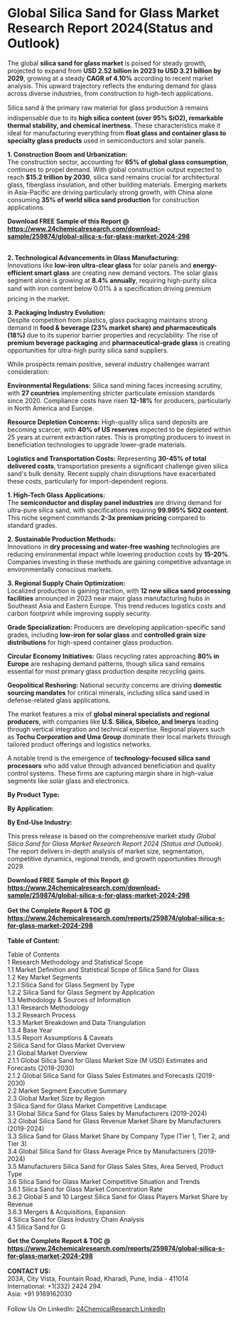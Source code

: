 <h1>Global Silica Sand for Glass Market Research Report 2024(Status and Outlook)</h1><p>The global <strong>silica sand for glass market</strong> is poised for steady growth, projected to expand from <strong>USD 2.52 billion in 2023 to USD 3.21 billion by 2029</strong>, growing at a steady <strong>CAGR of 4.10%</strong> according to recent market analysis. This upward trajectory reflects the enduring demand for glass across diverse industries, from construction to high-tech applications.</p><p>Silica sand â the primary raw material for glass production â remains indispensable due to its <strong>high silica content (over 95% SiO2), remarkable thermal stability, and chemical inertness</strong>. These characteristics make it ideal for manufacturing everything from <strong>float glass and container glass to specialty glass products</strong> used in semiconductors and solar panels.</p><p><strong>1. Construction Boom and Urbanization:</strong><br>
The construction sector, accounting for <strong>65% of global glass consumption</strong>, continues to propel demand. With global construction output expected to reach <strong>$15.2 trillion by 2030</strong>, silica sand remains crucial for architectural glass, fiberglass insulation, and other building materials. Emerging markets in Asia-Pacific are driving particularly strong growth, with China alone consuming <strong>35% of world silica sand production</strong> for construction applications.</p><div><b>Download FREE Sample of this Report @ 
            <a href="https://www.24chemicalresearch.com/download-sample/259874/global-silica-s-for-glass-market-2024-298">
            https://www.24chemicalresearch.com/download-sample/259874/global-silica-s-for-glass-market-2024-298</a></b></div><br><p><strong>2. Technological Advancements in Glass Manufacturing:</strong><br>
Innovations like <strong>low-iron ultra-clear glass</strong> for solar panels and <strong>energy-efficient smart glass</strong> are creating new demand vectors. The solar glass segment alone is growing at <strong>8.4% annually</strong>, requiring high-purity silica sand with iron content below 0.01% â a specification driving premium pricing in the market.</p><p><strong>3. Packaging Industry Evolution:</strong><br>
Despite competition from plastics, glass packaging maintains strong demand in <strong>food &amp; beverage (23% market share) and pharmaceuticals (18%)</strong> due to its superior barrier properties and recyclability. The rise of <strong>premium beverage packaging</strong> and <strong>pharmaceutical-grade glass</strong> is creating opportunities for ultra-high purity silica sand suppliers.</p><p>While prospects remain positive, several industry challenges warrant consideration:</p><p><strong>Environmental Regulations:</strong> Silica sand mining faces increasing scrutiny, with <strong>27 countries</strong> implementing stricter particulate emission standards since 2020. Compliance costs have risen <strong>12-18%</strong> for producers, particularly in North America and Europe.</p><p><strong>Resource Depletion Concerns:</strong> High-quality silica sand deposits are becoming scarcer, with <strong>40% of US reserves</strong> expected to be depleted within 25 years at current extraction rates. This is prompting producers to invest in beneficiation technologies to upgrade lower-grade materials.</p><p><strong>Logistics and Transportation Costs:</strong> Representing <strong>30-45% of total delivered costs</strong>, transportation presents a significant challenge given silica sand's bulk density. Recent supply chain disruptions have exacerbated these costs, particularly for import-dependent regions.</p><p><strong>1. High-Tech Glass Applications:</strong><br>
The <strong>semiconductor and display panel industries</strong> are driving demand for ultra-pure silica sand, with specifications requiring <strong>99.995% SiO2 content</strong>. This niche segment commands <strong>2-3x premium pricing</strong> compared to standard grades.</p><p><strong>2. Sustainable Production Methods:</strong><br>
Innovations in <strong>dry processing and water-free washing</strong> technologies are reducing environmental impact while lowering production costs by <strong>15-20%</strong>. Companies investing in these methods are gaining competitive advantage in environmentally conscious markets.</p><p><strong>3. Regional Supply Chain Optimization:</strong><br>
Localized production is gaining traction, with <strong>12 new silica sand processing facilities</strong> announced in 2023 near major glass manufacturing hubs in Southeast Asia and Eastern Europe. This trend reduces logistics costs and carbon footprint while improving supply security.</p><p><strong>Grade Specialization:</strong> Producers are developing application-specific sand grades, including <strong>low-iron for solar glass</strong> and <strong>controlled grain size distributions</strong> for high-speed container glass production.</p><p><strong>Circular Economy Initiatives:</strong> Glass recycling rates approaching <strong>80% in Europe</strong> are reshaping demand patterns, though silica sand remains essential for most primary glass production despite recycling gains.</p><p><strong>Geopolitical Reshoring:</strong> National security concerns are driving <strong>domestic sourcing mandates</strong> for critical minerals, including silica sand used in defense-related glass applications.</p><p>The market features a mix of <strong>global mineral specialists and regional producers</strong>, with companies like <strong>U.S. Silica, Sibelco, and Imerys</strong> leading through vertical integration and technical expertise. Regional players such as <strong>Tochu Corporation and Uma Group</strong> dominate their local markets through tailored product offerings and logistics networks.</p><p>A notable trend is the emergence of <strong>technology-focused silica sand processors</strong> who add value through advanced beneficiation and quality control systems. These firms are capturing margin share in high-value segments like solar glass and electronics.</p><p><strong>By Product Type:</strong></p><p><strong>By Application:</strong></p><p><strong>By End-Use Industry:</strong></p><p>This press release is based on the comprehensive market study <em>Global Silica Sand for Glass Market Research Report 2024 (Status and Outlook)</em>. The report delivers in-depth analysis of market size, segmentation, competitive dynamics, regional trends, and growth opportunities through 2029.</p><div><b>Download FREE Sample of this Report @ 
            <a href="https://www.24chemicalresearch.com/download-sample/259874/global-silica-s-for-glass-market-2024-298">
            https://www.24chemicalresearch.com/download-sample/259874/global-silica-s-for-glass-market-2024-298</a></b></div><br><div><b>Get the Complete Report & TOC @ 
            <a href="https://www.24chemicalresearch.com/reports/259874/global-silica-s-for-glass-market-2024-298">
            https://www.24chemicalresearch.com/reports/259874/global-silica-s-for-glass-market-2024-298</a></b></div><br>
            <b>Table of Content:</b><p>Table of Contents<br />
1 Research Methodology and Statistical Scope<br />
1.1 Market Definition and Statistical Scope of Silica Sand for Glass<br />
1.2 Key Market Segments<br />
1.2.1 Silica Sand for Glass Segment by Type<br />
1.2.2 Silica Sand for Glass Segment by Application<br />
1.3 Methodology & Sources of Information<br />
1.3.1 Research Methodology<br />
1.3.2 Research Process<br />
1.3.3 Market Breakdown and Data Triangulation<br />
1.3.4 Base Year<br />
1.3.5 Report Assumptions & Caveats<br />
2 Silica Sand for Glass Market Overview<br />
2.1 Global Market Overview<br />
2.1.1 Global Silica Sand for Glass Market Size (M USD) Estimates and Forecasts (2019-2030)<br />
2.1.2 Global Silica Sand for Glass Sales Estimates and Forecasts (2019-2030)<br />
2.2 Market Segment Executive Summary<br />
2.3 Global Market Size by Region<br />
3 Silica Sand for Glass Market Competitive Landscape<br />
3.1 Global Silica Sand for Glass Sales by Manufacturers (2019-2024)<br />
3.2 Global Silica Sand for Glass Revenue Market Share by Manufacturers (2019-2024)<br />
3.3 Silica Sand for Glass Market Share by Company Type (Tier 1, Tier 2, and Tier 3)<br />
3.4 Global Silica Sand for Glass Average Price by Manufacturers (2019-2024)<br />
3.5 Manufacturers Silica Sand for Glass Sales Sites, Area Served, Product Type<br />
3.6 Silica Sand for Glass Market Competitive Situation and Trends<br />
3.6.1 Silica Sand for Glass Market Concentration Rate<br />
3.6.2 Global 5 and 10 Largest Silica Sand for Glass Players Market Share by Revenue<br />
3.6.3 Mergers & Acquisitions, Expansion<br />
4 Silica Sand for Glass Industry Chain Analysis<br />
4.1 Silica Sand for G</p><div><b>Get the Complete Report & TOC @ 
            <a href="https://www.24chemicalresearch.com/reports/259874/global-silica-s-for-glass-market-2024-298">
            https://www.24chemicalresearch.com/reports/259874/global-silica-s-for-glass-market-2024-298</a></b></div><br><b>CONTACT US:</b><br>
            203A, City Vista, Fountain Road, Kharadi, Pune, India - 411014<br>
            International: +1(332) 2424 294<br>
            Asia: +91 9169162030 <br><br>
            Follow Us On LinkedIn: <a href="https://www.linkedin.com/company/24chemicalresearch/">24ChemicalResearch LinkedIn</a>